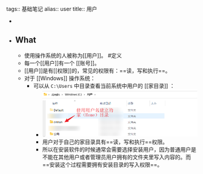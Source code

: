 tags:: 基础笔记
alias:: user
title:: 用户

-
- ## What
	- 使用操作系统的人被称为[[用户]]。 #定义
	- 每一个[[用户]]有一个 [[账号]]。
	- [[用户]]是有[[权限]]的，常见的权限有：==读，写和执行==。
	- 对于 [[Windows]] 操作系统：
		- 可以从 `C:\Users` 中目录查看当前系统中用户的 [[家目录]] ：
			- ![家目录](../assets/image_1670324447764_0.png)
			- 用户对于自己的家目录具有==读，写和执行==权限。
			- 所以在安装软件的时候通常会需要选择安装用户，因为普通用户是不能在其他用户或者管理员用户拥有的文件夹里写入内容的。而==安装这个过程需要拥有安装目录的写入权限==。